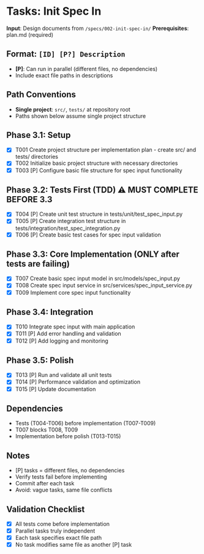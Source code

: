 # Tasks: Init Spec In

**Input**: Design documents from `/specs/002-init-spec-in/`
**Prerequisites**: plan.md (required)

## Format: `[ID] [P?] Description`
- **[P]**: Can run in parallel (different files, no dependencies)
- Include exact file paths in descriptions

## Path Conventions
- **Single project**: `src/`, `tests/` at repository root
- Paths shown below assume single project structure

## Phase 3.1: Setup
- [x] T001 Create project structure per implementation plan - create src/ and tests/ directories
- [x] T002 Initialize basic project structure with necessary directories
- [x] T003 [P] Configure basic file structure for spec input functionality

## Phase 3.2: Tests First (TDD) ⚠️ MUST COMPLETE BEFORE 3.3
- [x] T004 [P] Create unit test structure in tests/unit/test_spec_input.py
- [x] T005 [P] Create integration test structure in tests/integration/test_spec_integration.py
- [x] T006 [P] Create basic test cases for spec input validation

## Phase 3.3: Core Implementation (ONLY after tests are failing)
- [x] T007 Create basic spec input model in src/models/spec_input.py
- [x] T008 Create spec input service in src/services/spec_input_service.py
- [x] T009 Implement core spec input functionality

## Phase 3.4: Integration
- [x] T010 Integrate spec input with main application
- [x] T011 [P] Add error handling and validation
- [x] T012 [P] Add logging and monitoring

## Phase 3.5: Polish
- [x] T013 [P] Run and validate all unit tests
- [x] T014 [P] Performance validation and optimization
- [x] T015 [P] Update documentation

## Dependencies
- Tests (T004-T006) before implementation (T007-T009)
- T007 blocks T008, T009
- Implementation before polish (T013-T015)

## Notes
- [P] tasks = different files, no dependencies
- Verify tests fail before implementing
- Commit after each task
- Avoid: vague tasks, same file conflicts

## Validation Checklist
- [x] All tests come before implementation
- [x] Parallel tasks truly independent
- [x] Each task specifies exact file path
- [x] No task modifies same file as another [P] task